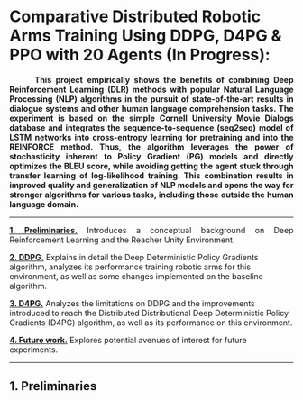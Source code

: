 # Comparative Distributed Robotic Arms Training Using DDPG, D4PG & PPO with 20 Agents (In Progress):

<p align=justify><b>&nbsp;&nbsp;&nbsp;&nbsp;&nbsp;&nbsp;This project empirically shows the benefits of combining Deep Reinforcement Learning (DLR) methods with popular Natural Language Processing (NLP) algorithms in the pursuit of state-of-the-art results in dialogue systems and other human language comprehension tasks. The experiment is based on the simple Cornell University Movie Dialogs database and integrates the sequence-to-sequence (seq2seq) model of LSTM networks into cross-entropy learning for pretraining and into the REINFORCE method. Thus, the algorithm leverages the power of stochasticity  inherent to Policy Gradient (PG) models and directly optimizes the BLEU score, while avoiding getting the agent stuck through transfer learning of log-likelihood training. This combination results in improved quality and generalization of NLP models and opens the way for stronger algorithms for various tasks, including those outside the human language domain.</b></p>

-------
<p align=justify><b><a href=https://github.com/inigo-irigaray/NLP-seq2seq-with-DeepRL#1-preliminaries>1. Preliminaries.</a></b> Introduces a conceptual background on Deep Reinforcement Learning and the Reacher Unity Environment.</p>

<b><a href=https://github.com/inigo-irigaray/NLP-seq2seq-with-DeepRL#2-seq2seq-with-cross-entropy--reinforce>2. DDPG.</a></b> Explains in detail the Deep Deterministic Policy Gradients algorithm, analyzes its performance training robotic arms for this environment, as well as some changes implemented on the baseline algorithm.</p>

<b><a href=https://github.com/inigo-irigaray/NLP-seq2seq-with-DeepRL#3-training--results>3. D4PG.</a></b> Analyzes the limitations on DDPG and the improvements introduced to reach the Distributed Distributional Deep Deterministic Policy Gradients (D4PG) algorithm, as well as its performance on this environment.</p>

<b><a href=https://github.com/inigo-irigaray/NLP-seq2seq-with-DeepRL#4-future-work>4. Future work.</a></b> Explores potential avenues of interest for future experiments.</p>


---------
## 1. Preliminaries
